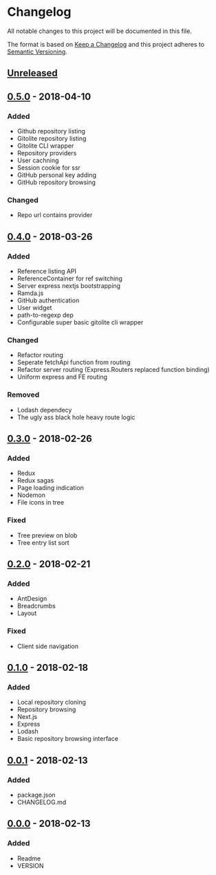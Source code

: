 # Changelog
All notable changes to this project will be documented in this file.

The format is based on [Keep a Changelog](http://keepachangelog.com/)
and this project adheres to [Semantic Versioning](http://semver.org/).

## [Unreleased]

## [0.5.0] - 2018-04-10
### Added
- Github repository listing
- Gitolite repository listing
- Gitolite CLI wrapper
- Repository providers
- User cachning
- Session cookie for ssr
- GitHub personal key adding
- GitHub repository browsing

### Changed
- Repo url contains provider

## [0.4.0] - 2018-03-26
### Added
- Reference listing API
- ReferenceContainer for ref switching
- Server express nextjs bootstrapping
- Ramda.js
- GitHub authentication
- User widget
- path-to-regexp dep
- Configurable super basic gitolite cli wrapper

### Changed
- Refactor routing
- Seperate fetchApi function from routing
- Refactor server routing (Express.Routers replaced function binding)
- Uniform express and FE routing

### Removed
- Lodash dependecy
- The ugly ass black hole heavy route logic

## [0.3.0] - 2018-02-26
### Added
- Redux
- Redux sagas
- Page loading indication
- Nodemon
- File icons in tree

### Fixed
- Tree preview on blob
- Tree entry list sort

## [0.2.0] - 2018-02-21
### Added
- AntDesign
- Breadcrumbs
- Layout

### Fixed
- Client side navigation

## [0.1.0] - 2018-02-18
### Added
- Local repository cloning
- Repository browsing
- Next.js
- Express
- Lodash
- Basic repository browsing interface

## [0.0.1] - 2018-02-13
### Added
- package.json
- CHANGELOG.md

## [0.0.0] - 2018-02-13
### Added
- Readme
- VERSION

[Unreleased]: https://github.com/grissius/gitwiki/compare/v0.5.0...HEAD
[0.5.0]: https://github.com/grissius/gitwiki/compare/v0.4.0...v0.5.0
[0.4.0]: https://github.com/grissius/gitwiki/compare/v0.3.0...v0.4.0
[0.3.0]: https://github.com/grissius/gitwiki/compare/v0.2.0...v0.3.0
[0.2.0]: https://github.com/grissius/gitwiki/compare/v0.1.0...v0.2.0
[0.1.0]: https://github.com/grissius/gitwiki/compare/v0.0.1...v0.1.0
[0.0.1]: https://github.com/grissius/gitwiki/compare/v0.0.0...v0.0.1
[0.0.0]: https://github.com/grissius/gitwiki/compare/f0cd847...v0.0.0
